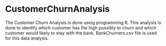 # CustomerChurnAnalysis
The Customer Churn Analysis is done using programming R. This analysis is done to identify which customer has the high possibly to churn and which customer would likely to stay with the bank. BankChurners.csv file is used for this data analysis.
